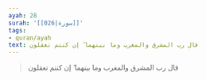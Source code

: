 ```yaml
---
ayah: 28
surah: '[[026|سورة]]'
tags:
- quran/ayah
text: قال رب المشرق والمغرب وما بينهما ۖ إن كنتم تعقلون
---
```

> قال رب المشرق والمغرب وما بينهما ۖ إن كنتم تعقلون
